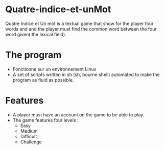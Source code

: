 # Quatre-indice-et-unMot
Quatre Indice et Un mot is a textual game that show for the player four words and and the player must find the common word between the four word given( the lexical field).

# The program
- Fonctionne sur un environnement Linux
- A set of scripts written in sh (sh, bourne shell) automated to make the program as fluid as possible.

# Features
- A player must have an account on the game to be able to play.
- The game features four levels :
  - Easy
  - Medium 
  - Difficult 
  - Challenge
